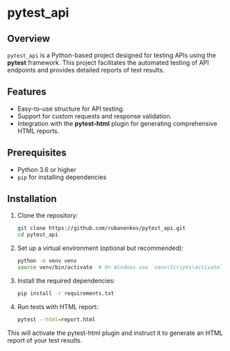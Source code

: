 # pytest_api

## Overview

`pytest_api` is a Python-based project designed for testing APIs using the **pytest** framework. This project facilitates the automated testing of API endpoints and provides detailed reports of test results.

## Features

- Easy-to-use structure for API testing.
- Support for custom requests and response validation.
- Integration with the **pytest-html** plugin for generating comprehensive HTML reports.

## Prerequisites

- Python 3.6 or higher
- `pip` for installing dependencies

## Installation

1. Clone the repository:

   ```bash
   git clone https://github.com/rubanenkos/pytest_api.git
   cd pytest_api

2. Set up a virtual environment (optional but recommended):

    ```bash
    python -m venv venv
    source venv/bin/activate  # On Windows use `venv\Scripts\activate`

3. Install the required dependencies:

    ```bash
    pip install -r requirements.txt

4. Run tests with HTML report: 
    ```bash
    pytest --html=report.html

This will activate the pytest-html plugin and instruct it to generate an HTML report of your test results.